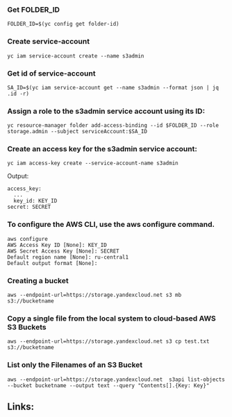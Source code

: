 ### Get FOLDER_ID
```
FOLDER_ID=$(yc config get folder-id)
```
### Create service-account
```
yc iam service-account create --name s3admin
```

### Get id of service-account
```
SA_ID=$(yc iam service-account get --name s3admin --format json | jq .id -r)
```

### Assign a role to the s3admin service account using its ID:
```
yc resource-manager folder add-access-binding --id $FOLDER_ID --role storage.admin --subject serviceAccount:$SA_ID
```

### Create an access key for the s3admin service account:
```
yc iam access-key create --service-account-name s3admin
```
Output:
```
access_key:
  ...
  key_id: KEY_ID
secret: SECRET
```

### To configure the AWS CLI, use the aws configure command. 
```
aws configure
AWS Access Key ID [None]: KEY_ID
AWS Secret Access Key [None]: SECRET
Default region name [None]: ru-central1
Default output format [None]:
```

### Creating a bucket
```
aws --endpoint-url=https://storage.yandexcloud.net s3 mb s3://bucketname
```

### Copy a single file from the local system to cloud-based AWS S3 Buckets
```
aws --endpoint-url=https://storage.yandexcloud.net s3 cp test.txt s3://bucketname
```

### List only the Filenames of an S3 Bucket
```
aws --endpoint-url=https://storage.yandexcloud.net  s3api list-objects --bucket bucketname --output text --query "Contents[].{Key: Key}"
```

Links:
 - 